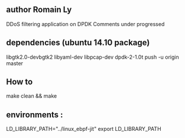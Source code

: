 ## author Romain Ly

DDoS filtering application  on DPDK
Comments under progressed

## dependencies (ubuntu 14.10 package)
libgtk2.0-devbgtk2
libyaml-dev
libpcap-dev
dpdk-2-1.0t push -u origin master

## How to 
make clean && make

## environments :
LD_LIBRARY_PATH="../linux_ebpf-jit"
export LD_LIBRARY_PATH

